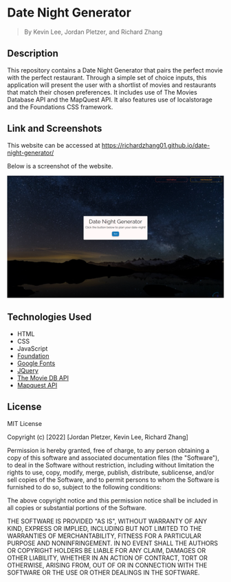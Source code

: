 # Date Night Generator 
> By Kevin Lee, Jordan Pletzer, and Richard Zhang

## Description
This repository contains a Date Night Generator that pairs the perfect movie with the perfect restaurant. Through a simple set of choice inputs, this application will present the user with a shortlist of movies and restaurants that match their chosen preferences. It includes use of The Movies Database API and the MapQuest API. It also features use of localstorage and the Foundations CSS framework.    

## Link and Screenshots

This website can be accessed at https://richardzhang01.github.io/date-night-generator/

Below is a screenshot of the website. 

![Landing Page Screenshot](./assets/images/screenshot-1.png)

## Technologies Used

- HTML
- CSS
- JavaScript
- [Foundation](https://get.foundation/)
- [Google Fonts](https://fonts.google.com/)
- [JQuery](https://jquery.com/)
- [The Movie DB API](https://developers.themoviedb.org/3/getting-started/introduction)
- [Mapquest API](https://developer.mapquest.com/)

## License

MIT License

Copyright (c) [2022] [Jordan Pletzer, Kevin Lee, Richard Zhang]

Permission is hereby granted, free of charge, to any person obtaining a copy
of this software and associated documentation files (the "Software"), to deal
in the Software without restriction, including without limitation the rights
to use, copy, modify, merge, publish, distribute, sublicense, and/or sell
copies of the Software, and to permit persons to whom the Software is
furnished to do so, subject to the following conditions:

The above copyright notice and this permission notice shall be included in all
copies or substantial portions of the Software.

THE SOFTWARE IS PROVIDED "AS IS", WITHOUT WARRANTY OF ANY KIND, EXPRESS OR
IMPLIED, INCLUDING BUT NOT LIMITED TO THE WARRANTIES OF MERCHANTABILITY,
FITNESS FOR A PARTICULAR PURPOSE AND NONINFRINGEMENT. IN NO EVENT SHALL THE
AUTHORS OR COPYRIGHT HOLDERS BE LIABLE FOR ANY CLAIM, DAMAGES OR OTHER
LIABILITY, WHETHER IN AN ACTION OF CONTRACT, TORT OR OTHERWISE, ARISING FROM,
OUT OF OR IN CONNECTION WITH THE SOFTWARE OR THE USE OR OTHER DEALINGS IN THE
SOFTWARE.